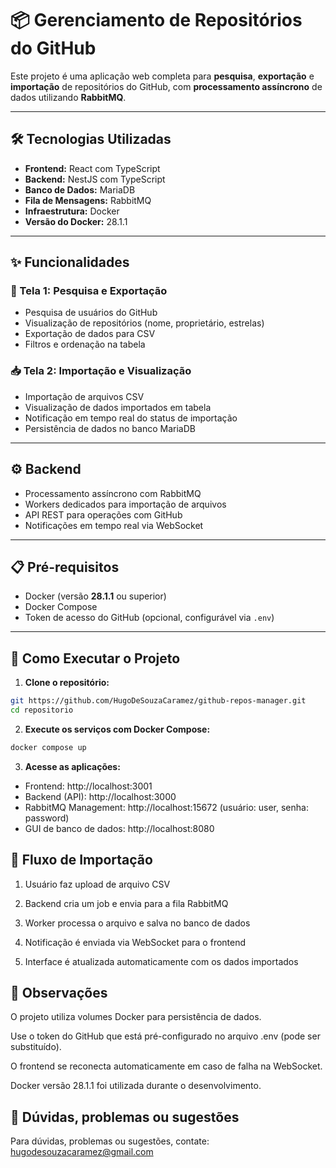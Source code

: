 # 📦 Gerenciamento de Repositórios do GitHub

Este projeto é uma aplicação web completa para **pesquisa**, **exportação** e **importação** de repositórios do GitHub, com **processamento assíncrono** de dados utilizando **RabbitMQ**.

---

## 🛠 Tecnologias Utilizadas

- **Frontend:** React com TypeScript  
- **Backend:** NestJS com TypeScript  
- **Banco de Dados:** MariaDB  
- **Fila de Mensagens:** RabbitMQ  
- **Infraestrutura:** Docker  
- **Versão do Docker:** 28.1.1  

---

## ✨ Funcionalidades

### 📄 Tela 1: Pesquisa e Exportação
- Pesquisa de usuários do GitHub
- Visualização de repositórios (nome, proprietário, estrelas)
- Exportação de dados para CSV
- Filtros e ordenação na tabela

### 📥 Tela 2: Importação e Visualização
- Importação de arquivos CSV
- Visualização de dados importados em tabela
- Notificação em tempo real do status de importação
- Persistência de dados no banco MariaDB

---

## ⚙️ Backend

- Processamento assíncrono com RabbitMQ
- Workers dedicados para importação de arquivos
- API REST para operações com GitHub
- Notificações em tempo real via WebSocket

---

## 📋 Pré-requisitos

- Docker (versão **28.1.1** ou superior)
- Docker Compose
- Token de acesso do GitHub (opcional, configurável via `.env`)

---

## 🚀 Como Executar o Projeto

1. **Clone o repositório:**

```bash
git https://github.com/HugoDeSouzaCaramez/github-repos-manager.git
cd repositorio
```


2. **Execute os serviços com Docker Compose:**

```bash
docker compose up
```

3. **Acesse as aplicações:**

- Frontend: http://localhost:3001
- Backend (API): http://localhost:3000
- RabbitMQ Management: http://localhost:15672 (usuário: user, senha: password)
- GUI de banco de dados: http://localhost:8080

## 🔄 Fluxo de Importação
1. Usuário faz upload de arquivo CSV

2. Backend cria um job e envia para a fila RabbitMQ

3. Worker processa o arquivo e salva no banco de dados

4. Notificação é enviada via WebSocket para o frontend

5. Interface é atualizada automaticamente com os dados importados

## 📝 Observações
O projeto utiliza volumes Docker para persistência de dados.

Use o token do GitHub que está pré-configurado no arquivo .env (pode ser substituído).

O frontend se reconecta automaticamente em caso de falha na WebSocket.

Docker versão 28.1.1 foi utilizada durante o desenvolvimento.

## 📝 Dúvidas, problemas ou sugestões
Para dúvidas, problemas ou sugestões, contate: hugodesouzacaramez@gmail.com

